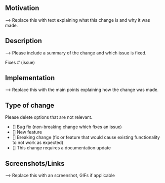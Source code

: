 ## Motivation

--> Replace this with text explaining what this change is and why it was made.

## Description

--> Please include a summary of the change and which issue is fixed. 

Fixes # (issue)

## Implementation

--> Replace this with the main points explaining how the change was made.

## Type of change

Please delete options that are not relevant.

- [] Bug fix (non-breaking change which fixes an issue)
- [] New feature
- [] Breaking change (fix or feature that would cause existing functionality to not work as expected)
- [] This change requires a documentation update

## Screenshots/Links

--> Replace this with an screenshot, GIFs if applicable

